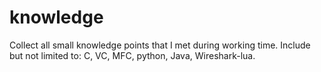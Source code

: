 # knowledge
Collect all small knowledge points that I met during working time. Include but not limited to: C, VC, MFC, python, Java, Wireshark-lua.
